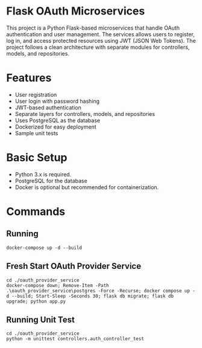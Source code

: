 # Flask OAuth Microservices

This project is a Python Flask-based microservices that handle OAuth authentication and user management. The services allows users to register, log in, and access protected resources using JWT (JSON Web Tokens). The project follows a clean architecture with separate modules for controllers, models, and repositories.

# Features

* User registration
* User login with password hashing
* JWT-based authentication
* Separate layers for controllers, models, and repositories
* Uses PostgreSQL as the database
* Dockerized for easy deployment
* Sample unit tests

# Basic Setup

* Python 3.x is required.
* PostgreSQL for the database
* Docker is optional but recommended for containerization.

# Commands

## Running

```console
docker-compose up -d --build
```

## Fresh Start OAuth Provider Service

```console
cd ./oauth_provider_service
docker-compose down; Remove-Item -Path .\oauth_provider_service\postgres -Force -Recurse; docker compose up -d --build; Start-Sleep -Seconds 30; flask db migrate; flask db upgrade; python app.py
```

## Running Unit Test

```console
cd ./oauth_provider_service
python -m unittest controllers.auth_controller_test
```
